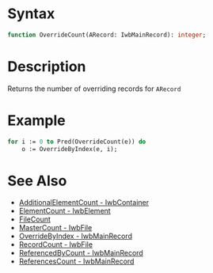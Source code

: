 # Syntax

```pascal
function OverrideCount(ARecord: IwbMainRecord): integer;
```

# Description

Returns the number of overriding records for `ARecord`

# Example

```pascal
for i := 0 to Pred(OverrideCount(e)) do
	o := OverrideByIndex(e, i);
```

# See Also

- [AdditionalElementCount - IwbContainer](IwbContainer/AdditionalElementCount)
- [ElementCount - IwbElement](IwbContainer/ElementCount)
- [FileCount](FileCount)
- [MasterCount - IwbFile](IwbFile/MasterCount)
- [OverrideByIndex - IwbMainRecord](IwbMainRecord/OverrideByIndex)
- [RecordCount - IwbFile](IwbFile/RecordCount)
- [ReferencedByCount - IwbMainRecord](IwbMainRecord/ReferencedByCount)
- [ReferencesCount - IwbMainRecord](IwbMainRecord/ReferencesCount)
